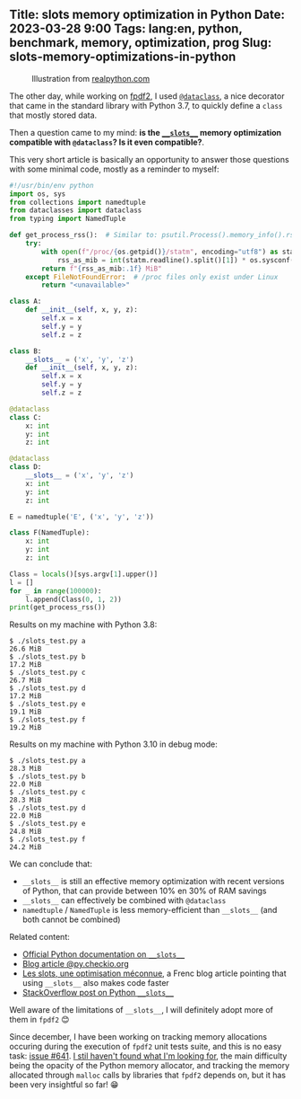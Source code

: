 Title: __slots__ memory optimization in Python
Date: 2023-03-28 9:00
Tags: lang:en, python, benchmark, memory, optimization, prog
Slug: slots-memory-optimizations-in-python
---
<figure role="group">
    <img alt="" src="https://realpython.com/cdn-cgi/image/width=960,format=auto/https://files.realpython.com/media/SciPy-Tutorial_Watermarked_1.b9f391570601.jpg">
    <figcaption>Illustration from <a href="https://realpython.com/python-scipy-cluster-optimize/">realpython.com</a></figcaption>
</figure>

The other day, while working on [fpdf2](https://github.com/PyFPDF/fpdf2),
I used [`@dataclass`](https://docs.python.org/3/library/dataclasses.html),
a nice decorator that came in the standard library with Python 3.7,
to quickly define a `class` that mostly stored data.

Then a question came to my mind: **is the [`__slots__`](https://wiki.python.org/moin/UsingSlots) memory optimization compatible with `@dataclass`?
Is it even compatible?**.

This very short article is basically an opportunity to answer those questions with some minimal code,
mostly as a reminder to myself:
```python
#!/usr/bin/env python
import os, sys
from collections import namedtuple
from dataclasses import dataclass
from typing import NamedTuple

def get_process_rss():  # Similar to: psutil.Process().memory_info().rss / 1024 / 1024
    try:
        with open(f"/proc/{os.getpid()}/statm", encoding="utf8") as statm:
            rss_as_mib = int(statm.readline().split()[1]) * os.sysconf("SC_PAGE_SIZE") / 1024 / 1024
        return f"{rss_as_mib:.1f} MiB"
    except FileNotFoundError:  # /proc files only exist under Linux
        return "<unavailable>"

class A:
    def __init__(self, x, y, z):
        self.x = x
        self.y = y
        self.z = z

class B:
    __slots__ = ('x', 'y', 'z')
    def __init__(self, x, y, z):
        self.x = x
        self.y = y
        self.z = z

@dataclass
class C:
    x: int
    y: int
    z: int

@dataclass
class D:
    __slots__ = ('x', 'y', 'z')
    x: int
    y: int
    z: int

E = namedtuple('E', ('x', 'y', 'z'))

class F(NamedTuple):
    x: int
    y: int
    z: int

Class = locals()[sys.argv[1].upper()]
l = []
for _ in range(100000):
    l.append(Class(0, 1, 2))
print(get_process_rss())
```

Results on my machine with Python 3.8:
```
$ ./slots_test.py a
26.6 MiB
$ ./slots_test.py b
17.2 MiB
$ ./slots_test.py c
26.7 MiB
$ ./slots_test.py d
17.2 MiB
$ ./slots_test.py e
19.1 MiB
$ ./slots_test.py f
19.2 MiB
```
Results on my machine with Python 3.10 in debug mode:
```
$ ./slots_test.py a
28.3 MiB
$ ./slots_test.py b
22.0 MiB
$ ./slots_test.py c
28.3 MiB
$ ./slots_test.py d
22.0 MiB
$ ./slots_test.py e
24.8 MiB
$ ./slots_test.py f
24.2 MiB
```

We can conclude that:

* `__slots__` is still an effective memory optimization with recent versions of Python,
  that can provide between 10% en 30% of RAM savings
* `__slots__` can effectively be combined with `@dataclass`
* `namedtuple` / `NamedTuple` is less memory-efficient than `__slots__` (and both cannot be combined)

Related content:
* [Official Python documentation on `__slots__`](https://docs.python.org/3/reference/datamodel.html#slots)
* [Blog article @py.checkio.org](https://py.checkio.org/blog/memory-optimization-with-python-slots/)
* [Les slots, une optimisation méconnue](https://www.invivoo.com/les-slots-une-optimisation-meconnue/), a Frenc blog article pointing that using `__slots__` also makes code faster
* [StackOverflow post on Python `__slots__`](https://stackoverflow.com/questions/472000/usage-of-slots)

Well aware of the limitations of `__slots__`, I will definitely adopt more of them in `fpdf2` 😊

Since december, I have been working on tracking memory allocations occuring during the execution of `fpdf2` unit tests suite,
and this is no easy task: [issue #641](https://github.com/PyFPDF/fpdf2/issues/641).
[I stil haven't found what I'm looking for](https://www.youtube.com/watch?v=e3-5YC_oHjE), the main difficulty being the opacity of the Python memory allocator,
and tracking the memory allocated through `malloc` calls by libraries that `fpdf2` depends on,
but it has been very insightful so far! 😁
